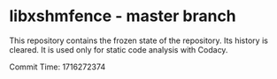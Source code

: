 # libxshmfence - master branch

This repository contains the frozen state of the repository.
Its history is cleared. It is used only for static code
analysis with Codacy.

Commit Time: 1716272374
